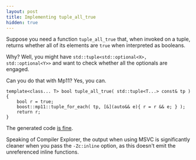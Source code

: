 ```yaml
---
layout: post
title: Implementing tuple_all_true
hidden: true
---
```


Suppose you need a function `tuple_all_true` that, when invoked on a tuple,
returns whether all of its elements are `true` when interpreted as booleans.

Why? Well, you might have `std::tuple<std::optional<X>, std::optional<Y>>`
and want to check whether all the optionals are engaged.

Can you do that with Mp11? Yes, you can.

```
template<class... T> bool tuple_all_true( std::tuple<T...> const& tp )
{
    bool r = true;
    boost::mp11::tuple_for_each( tp, [&](auto&& e){ r = r && e; } );
    return r;
}
```

The generated code [is fine](https://godbolt.org/z/18oh5z).

Speaking of Compiler Explorer, the output when using MSVC is significantly
cleaner when you pass the `-Zc:inline` option, as this doesn't emit the
unreferenced inline functions.
